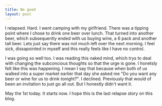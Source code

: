 ```yaml
---
title: No good
layout: post
---
```


I relapsed. Hard. I went camping with my girlfriend. There was a tipping point where I chose to drink one beer over lunch. That turned into another beer, which subsequently ended with us buying wine, a 6 pack and another tall beer. Lets just say there was not much left over the next morning. I feel sick, dissapointed in myself and this really feels like I have no control.

I was going so well too. I was reading this naked mind, which trys to deal with changing the subconcious thoughts so that the urge is gone. I honetsly felt like this was happening. I mean I say that because when both of us walked into a super market earlier that day she asked me "Do you want any beer or wine for us to drink tonight?". I declined. Previously that would of been an invitation to just go all out. But I honestly didn't want it.

May the 1st today. It starts now. I hope this is the last relapse story on this blog.